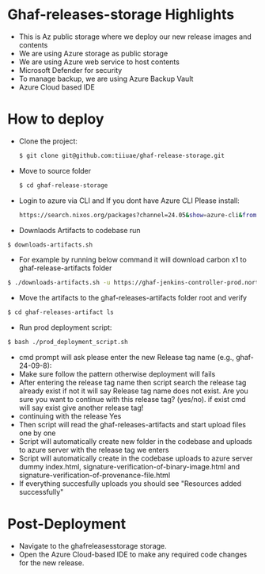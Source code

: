 # Ghaf-releases-storage Highlights
* This is Az public storage where we deploy our new release images and contents
* We are using Azure storage as public storage
* We are using Azure web service to host contents
* Microsoft Defender for security  
* To manage backup, we are using Azure Backup Vault 
* Azure Cloud based IDE

# How to deploy 
- Clone the project:
  ```bash
  $ git clone git@github.com:tiiuae/ghaf-release-storage.git
- Move to source folder
  ```bash
  $ cd ghaf-release-storage
  ```
- Login to azure via CLI and If you dont have Azure CLI Please install:
  ```bash
  https://search.nixos.org/packages?channel=24.05&show=azure-cli&from=0&size=1&sort=relevance&type=packages&query=azure-cli

- Downlaods Artifacts to codebase run
```bash
$ downloads-artifacts.sh
```
- For example by running below command it will download carbon x1 to ghaf-release-artifacts folder
```bash
$ ./downloads-artifacts.sh -u https://ghaf-jenkins-controller-prod.northeurope.cloudapp.azure.com/artifacts/ghaf-release-pipeline/build_7-commit_4ca7b66461f1bf4f423a3c0a8743a38736a56dcd/packages.x86_64-linux.lenovo-x1-carbon-gen11-debug/

```
- Move the artifacts to the ghaf-releases-artifacts folder root and verify
```bash
$ cd ghaf-releases-artifact ls
```
- Run prod deployment script:
```bash
$ bash ./prod_deployment_script.sh
```
- cmd prompt will ask please enter the new Release tag name (e.g., ghaf-24-09-8):
- Make sure follow the pattern otherwise deployment will fails
- After entering the release tag name then script search the release tag already exist if not it will say Release tag name does not exist. Are you sure you want to continue with this release tag? (yes/no). if exist cmd will say exist give another release tag!
- continuing with the release Yes
- Then script will read the ghaf-releases-artifacts and start upload files one by one
- Script will automatically create new folder in the codebase and uploads to azure server with the release tag we enters 
- Script will automatically create in the codebase uploads to azure server dummy index.html, signature-verification-of-binary-image.html and signature-verification-of-provenance-file.html
- If everything succesfully uploads you should see "Resources added successfully"


# Post-Deployment  

- Navigate to the ghafreleasesstorage storage.
- Open the Azure Cloud-based IDE to make any required code changes for the new release.
